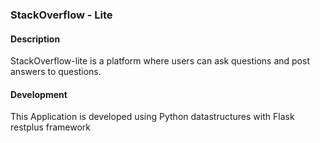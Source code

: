 ### StackOverflow - Lite

#### Description
StackOverflow-lite is a platform where users can ask questions and post answers to questions.

#### Development
This Application is developed using Python datastructures with Flask restplus framework 